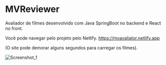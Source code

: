 # MVReviewer
Avaliador de filmes desenvolvido com Java SpringBoot no backend e React no front.

Você pode navegar pelo projeto pelo Netlify.
https://mvavaliator.netlify.app 

(O site pode demorar alguns segundos para carregar os filmes).


                          

![Screenshot_1](https://user-images.githubusercontent.com/75635849/160969745-91c9fd22-066e-4a5f-88ac-dd7553a2a479.png)
